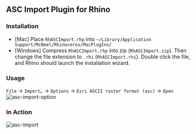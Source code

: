 ## ASC Import Plugin for Rhino

### Installation
- [Mac] Place `RhASCImport.rhp` into `~/Library/Application Support/McNeel/Rhinoceros/MacPlugIns/`
- [Windows] Compress `RhASCImport.rhp` into zip (`RhASCImport.zip`). Then change the file extension to `.rhi` (`RhASCImport.rhi`). Double click the file, and Rhino should launch the installation wizard.

### Usage
`File` → `Import…` → `Options` → `Esri ASCII raster format (asc)` → `Open`
![asc-import-option](https://user-images.githubusercontent.com/317202/73608931-7825c500-45c0-11ea-957f-92b80c9750b8.png)

### In Action
![asc-import](https://user-images.githubusercontent.com/317202/73608898-1feec300-45c0-11ea-90b3-03ca66d9c980.png)

